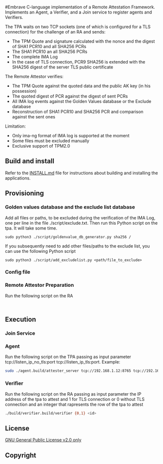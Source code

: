 #Embrave
C-language implementation of a Remote Attestation Framework. Implements an Agent, a Verifier, and a Join service to register agents and Verifiers.



The TPA waits on two TCP sockets (one of which is configured for a TLS connection) for the challenge of an RA and sends:
* The TPM Quote and signature calculated with the nonce and the digest of SHA1 PCR10 and all SHA256 PCRs
* The SHA1 PCR10 an all SHA256 PCRs
* The complete IMA Log
* In the case of TLS connection, PCR9 SHA256 is extended with the SHA256 digest of the server TLS public certificate

The Remote Attestor verifies:
* The TPM Quote against the quoted data and the public AK key (in his possession)
* The quoted digest of PCR against the digest of sent PCRs
* All IMA log events against the Golden Values database or the Exclude database
* Reconstruction of SHA1 PCR10 and SHA256 PCR and comparison against the sent ones

Limitation:
- Only ima-ng format of IMA log is supported at the moment
- Some files must be excluded manually
- Exclusive support of TPM2.0

## Build and install
Refer to the [INSTALL.md](INSTALL.md) file for instructions about building and installing the applications.

## Provisioning
### Golden values database and the exclude list database
Add all files or paths, to be excluded during the verification of the IMA Log, one per line in the file ./script/exclude.txt. Then run this Python script on the tpa. It will take some time.

```
sudo python3 ./script/goldenvalue_db_generator.py sha256 /
```
If you subsequently need to add other files/paths to the exclude list, you can use the following Python script
```
sudo python3 ./script/add_excludelist.py <path/file_to_exclude>
```

### Config file





### Remote Attestor Preparation
Run the following script on the RA
```


```
## Execution
### Join Service



### Agent
Run the following script on the TPA passing as input parameter tcp://listen_ip_no_tls:port tcp://listen_ip_tls:port. Example:
```sh
sudo ./agent.build/attester_server tcp://192.168.1.12:8765 tcp://192.168.1.12:8766
```
### Verifier
Run the following script on the RA passing as input parameter the IP address of the tpa to attest and 1 for TLS connection or 0 without TLS connection and an integer that rapresents the row of the tpa to attest
```sh
./build/verifier.build/verifier {0,1} <id>
```


## License
[GNU General Public License v2.0 only](https://spdx.org/licenses/GPL-2.0-only.html)

## Copyright





